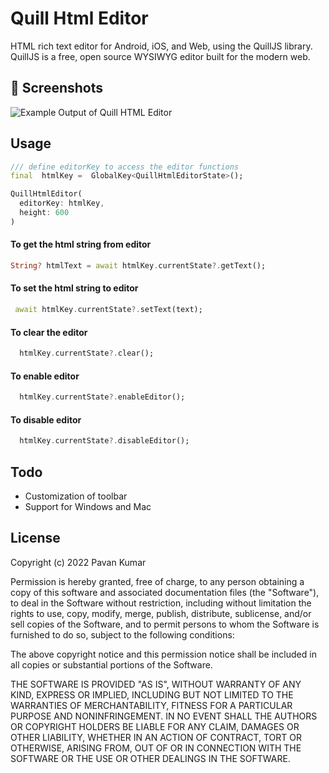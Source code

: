 
# Quill Html Editor

HTML rich text editor for Android, iOS, and Web, using the QuillJS library. QuillJS is a free, open source WYSIWYG editor built for the modern web.


## 📸 Screenshots
![Example Output of Quill HTML Editor](https://github.com/the-airbender/quill_html_editor/blob/main/screenshots/editor.png?raw=true)
## Usage
```dart
/// define editorKey to access the editor functions
final  htmlKey =  GlobalKey<QuillHtmlEditorState>();

QuillHtmlEditor(
  editorKey: htmlKey,
  height: 600
)
```
#### To get the html string from editor
```dart
String? htmlText = await htmlKey.currentState?.getText();
```
#### To set the html string to editor
```dart
 await htmlKey.currentState?.setText(text);
```


#### To clear the editor
```dart
  htmlKey.currentState?.clear();
```


#### To enable editor
```dart
  htmlKey.currentState?.enableEditor();
```

#### To disable editor
```dart
  htmlKey.currentState?.disableEditor();

```

## Todo
- Customization of toolbar
- Support for Windows and Mac

## License


Copyright (c) 2022 Pavan Kumar

Permission is hereby granted, free of charge, to any person obtaining a copy
of this software and associated documentation files (the "Software"), to deal
in the Software without restriction, including without limitation the rights
to use, copy, modify, merge, publish, distribute, sublicense, and/or sell
copies of the Software, and to permit persons to whom the Software is
furnished to do so, subject to the following conditions:

The above copyright notice and this permission notice shall be included in all
copies or substantial portions of the Software.

THE SOFTWARE IS PROVIDED "AS IS", WITHOUT WARRANTY OF ANY KIND, EXPRESS OR
IMPLIED, INCLUDING BUT NOT LIMITED TO THE WARRANTIES OF MERCHANTABILITY,
FITNESS FOR A PARTICULAR PURPOSE AND NONINFRINGEMENT. IN NO EVENT SHALL THE
AUTHORS OR COPYRIGHT HOLDERS BE LIABLE FOR ANY CLAIM, DAMAGES OR OTHER
LIABILITY, WHETHER IN AN ACTION OF CONTRACT, TORT OR OTHERWISE, ARISING FROM,
OUT OF OR IN CONNECTION WITH THE SOFTWARE OR THE USE OR OTHER DEALINGS IN THE
SOFTWARE.

